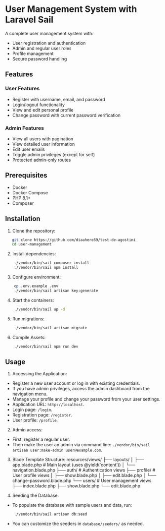 # User Management System with Laravel Sail

A complete user management system with:
- User registration and authentication
- Admin and regular user roles
- Profile management
- Secure password handling

## Features

### User Features
- Register with username, email, and password
- Login/logout functionality
- View and edit personal profile
- Change password with current password verification

### Admin Features
- View all users with pagination
- View detailed user information
- Edit user emails
- Toggle admin privileges (except for self)
- Protected admin-only routes

## Prerequisites

- Docker
- Docker Compose
- PHP 8.1+
- Composer

## Installation

1. Clone the repository:
```bash
   git clone https://github.com/diaahere89/test-de-agostini
   cd user-management
```

2. Install dependencies:
```bash
    ./vendor/bin/sail composer install
    ./vendor/bin/sail npm install
```

3. Configure environment:
```bash
    cp .env.example .env
    ./vendor/bin/sail artisan key:generate
```

4. Start the containers:
```bash
    ./vendor/bin/sail up -d
```

5. Run migrations:
```bash
    ./vendor/bin/sail artisan migrate
```

6. Compile Assets:
```bash
    ./vendor/bin/sail npm run dev
```


## Usage
1. Accessing the Application:
- Register a new user account or log in with existing credentials.
- If you have admin privileges, access the admin dashboard from the navigation menu.
- Manage your profile and change your password from your user settings.
- Application URL: `http://localhost`.
- Login page: `/login`.
- Registration page: `/register`.
- User profile: `/profile`.

2. Admin access:
- First, register a regular user.
- Then make the user an admin via command line: `./vendor/bin/sail artisan user:make-admin user@example.com`.

3. Blade Template Structure:
resources/views/
├── layouts/
│   ├── app.blade.php      # Main layout (uses @yield('content'))
│   └── navigation.blade.php
├── auth/                  # Authentication views
├── profile/               # User profile views
│   ├── show.blade.php
│   ├── edit.blade.php
│   └── change-password.blade.php
└── users/                 # User management views
    ├── index.blade.php
    ├── show.blade.php
    └── edit.blade.php

4. Seeding the Database:
- To populate the database with sample users and data, run:
```bash
    ./vendor/bin/sail artisan db:seed
```
- You can customize the seeders in `database/seeders/` as needed.